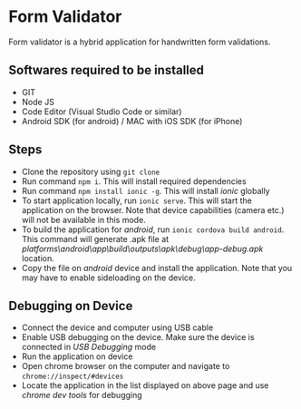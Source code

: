 # Form Validator
Form validator is a hybrid application for handwritten form validations.

## Softwares required to be installed
* GIT
* Node JS
* Code Editor (Visual Studio Code or similar)
* Android SDK (for android) / MAC with iOS SDK (for iPhone)

## Steps
* Clone the repository using `git clone`
* Run command `npm i`. This will install required dependencies
* Run command `npm install ionic -g`. This will install _ionic_ globally
* To start application locally, run `ionic serve`. This will start the application on the browser. Note that device capabilities (camera etc.) will not be available in this mode.
* To build the application for _android_, run `ionic cordova build android`. This command will generate .apk file at _platforms\android\app\build\outputs\apk\debug\app-debug.apk_ location.
* Copy the file on _android_ device and install the application. Note that you may have to enable sideloading on the device.

## Debugging on Device
* Connect the device and computer using USB cable
* Enable USB debugging on the device. Make sure the device is connected in _USB Debugging_ mode
* Run the application on device
* Open chrome browser on the computer and navigate to `chrome://inspect/#devices`
* Locate the application in the list displayed on above page and use _chrome dev tools_ for debugging

